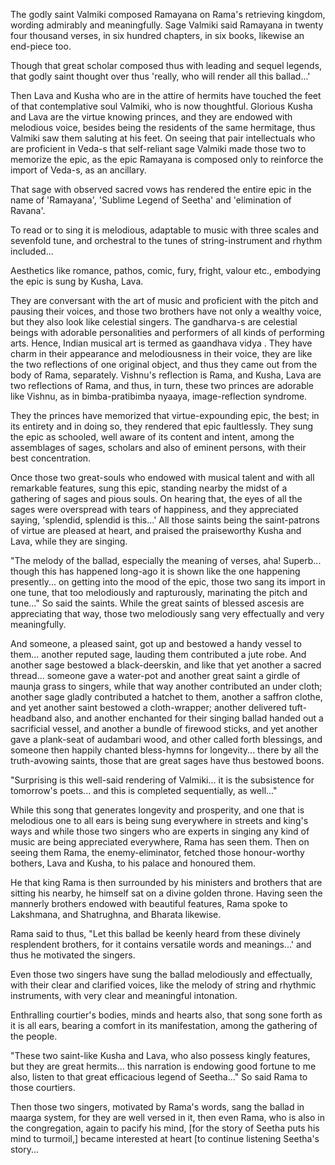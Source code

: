 The godly saint Valmiki composed Ramayana on Rama's retrieving kingdom, wording admirably and meaningfully. Sage Valmiki said Ramayana in twenty four thousand verses, in six hundred chapters, in six books, likewise an end-piece too.

Though that great scholar composed thus with leading and sequel legends, that godly saint thought over thus 'really, who will render all this ballad...'

Then Lava and Kusha who are in the attire of hermits have touched the feet of that contemplative soul Valmiki, who is now thoughtful. Glorious Kusha and Lava are the virtue knowing princes, and they are endowed with melodious voice, besides being the residents of the same hermitage, thus Valmiki saw them saluting at his feet. On seeing that pair intellectuals who are proficient in Veda-s that self-reliant sage Valmiki made those two to memorize the epic, as the epic Ramayana is composed only to reinforce the import of Veda-s, as an ancillary.

That sage with observed sacred vows has rendered the entire epic in the name of 'Ramayana', 'Sublime Legend of Seetha' and 'elimination of Ravana'.

To read or to sing it is melodious, adaptable to music with three scales and sevenfold tune, and orchestral to the tunes of string-instrument and rhythm included...

Aesthetics like romance, pathos, comic, fury, fright, valour etc., embodying the epic is sung by Kusha, Lava.

They are conversant with the art of music and proficient with the pitch and pausing their voices, and those two brothers have not only a wealthy voice, but they also look like celestial singers. The gandharva-s are celestial beings with adorable personalities and performers of all kinds of performing arts. Hence, Indian musical art is termed as gaandhava vidya . They have charm in their appearance and melodiousness in their voice, they are like the two reflections of one original object, and thus they came out from the body of Rama, separately. Vishnu's reflection is Rama, and Kusha, Lava are two reflections of Rama, and thus, in turn, these two princes are adorable like Vishnu, as in bimba-pratibimba nyaaya, image-reflection syndrome.

They the princes have memorized that virtue-expounding epic, the best; in its entirety and in doing so, they rendered that epic faultlessly. They sung the epic as schooled, well aware of its content and intent, among the assemblages of sages, scholars and also of eminent persons, with their best concentration.

Once those two great-souls who endowed with musical talent and with all remarkable features, sung this epic, standing nearby the midst of a gathering of sages and pious souls. On hearing that, the eyes of all the sages were overspread with tears of happiness, and they appreciated saying, 'splendid, splendid is this...' All those saints being the saint-patrons of virtue are pleased at heart, and praised the praiseworthy Kusha and Lava, while they are singing.

"The melody of the ballad, especially the meaning of verses, aha! Superb... though this has happened long-ago it is shown like the one happening presently... on getting into the mood of the epic, those two sang its import in one tune, that too melodiously and rapturously, marinating the pitch and tune..." So said the saints. While the great saints of blessed ascesis are appreciating that way, those two melodiously sang very effectually and very meaningfully.

And someone, a pleased saint, got up and bestowed a handy vessel to them... another reputed sage, lauding them contributed a jute robe. And another sage bestowed a black-deerskin, and like that yet another a sacred thread... someone gave a water-pot and another great saint a girdle of maunja grass to singers, while that way another contributed an under cloth; another sage gladly contributed a hatchet to them, another a saffron clothe, and yet another saint bestowed a cloth-wrapper; another delivered tuft-headband also, and another enchanted for their singing ballad handed out a sacrificial vessel, and another a bundle of firewood sticks, and yet another gave a plank-seat of audambari wood, and other called forth blessings, and someone then happily chanted bless-hymns for longevity... there by all the truth-avowing saints, those that are great sages have thus bestowed boons.

"Surprising is this well-said rendering of Valmiki... it is the subsistence for tomorrow's poets... and this is completed sequentially, as well..."

While this song that generates longevity and prosperity, and one that is melodious one to all ears is being sung everywhere in streets and king's ways and while those two singers who are experts in singing any kind of music are being appreciated everywhere, Rama has seen them. Then on seeing them Rama, the enemy-eliminator, fetched those honour-worthy bothers, Lava and Kusha, to his palace and honoured them.

He that king Rama is then surrounded by his ministers and brothers that are sitting his nearby, he himself sat on a divine golden throne. Having seen the mannerly brothers endowed with beautiful features, Rama spoke to Lakshmana, and Shatrughna, and Bharata likewise.

Rama said to thus, "Let this ballad be keenly heard from these divinely resplendent brothers, for it contains versatile words and meanings...' and thus he motivated the singers.

Even those two singers have sung the ballad melodiously and effectually, with their clear and clarified voices, like the melody of string and rhythmic instruments, with very clear and meaningful intonation.

Enthralling courtier's bodies, minds and hearts also, that song sone forth as it is all ears, bearing a comfort in its manifestation, among the gathering of the people.

"These two saint-like Kusha and Lava, who also possess kingly features, but they are great hermits... this narration is endowing good fortune to me also, listen to that great efficacious legend of Seetha..." So said Rama to those courtiers.

Then those two singers, motivated by Rama's words, sang the ballad in maarga system, for they are well versed in it, then even Rama, who is also in the congregation, again to pacify his mind, [for the story of Seetha puts his mind to turmoil,] became interested at heart [to continue listening Seetha's story...
